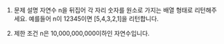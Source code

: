1. 문제 설명
   자연수 n을 뒤집어 각 자리 숫자를 원소로 가지는 배열 형태로 리턴해주세요. 예를들어 n이 12345이면 [5,4,3,2,1]을 리턴합니다.

2. 제한 조건
   n은 10,000,000,000이하인 자연수입니다.
